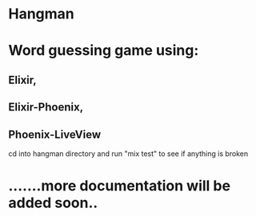 # Hangman
# Word guessing game using:
## Elixir,
## Elixir-Phoenix, 
## Phoenix-LiveView

cd into hangman directory and run "mix test" to see if anything is broken

# .......more documentation will be added soon..
